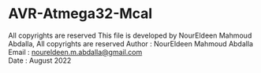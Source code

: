 # AVR-Atmega32-Mcal
All copyrights are reserved 
This file is developed by NourEldeen Mahmoud Abdalla, All copyrights are reserved 
Author    : NourEldeen Mahmoud Abdalla                                              
Email     : noureldeen.m.abdalla@gmail.com                                                           
Date      : August 2022                                                             
